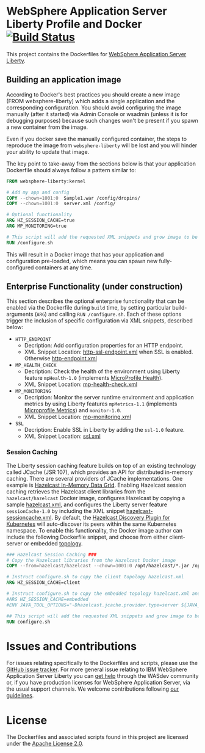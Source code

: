 # WebSphere Application Server Liberty Profile and Docker [![Build Status](https://travis-ci.org/WASdev/ci.docker.svg?branch=master)](https://travis-ci.org/WASdev/ci.docker)

This project contains the Dockerfiles for [WebSphere Application Server Liberty](https://hub.docker.com/_/websphere-liberty/). 

## Building an application image 

According to Docker's best practices you should create a new image (FROM websphere-liberty) which adds a single application and the corresponding configuration. You should avoid configuring the image manually (after it started) via Admin Console or wsadmin (unless it is for debugging purposes) because such changes won't be present if you spawn a new container from the image.

Even if you docker save the manually configured container, the steps to reproduce the image from `websphere-liberty` will be lost and you will hinder your ability to update that image.

The key point to take-away from the sections below is that your application Dockerfile should always follow a pattern similar to:

```dockerfile
FROM websphere-liberty:kernel

# Add my app and config
COPY --chown=1001:0  Sample1.war /config/dropins/
COPY --chown=1001:0  server.xml /config/

# Optional functionality
ARG HZ_SESSION_CACHE=true
ARG MP_MONITORING=true

# This script will add the requested XML snippets and grow image to be fit-for-purpose
RUN /configure.sh
```

This will result in a Docker image that has your application and configuration pre-loaded, which means you can spawn new fully-configured containers at any time.

## Enterprise Functionality (under construction)

This section describes the optional enterprise functionality that can be enabled via the Dockerfile during `build` time, by setting particular build-arguments (`ARG`) and calling `RUN /configure.sh`.  Each of these options trigger the inclusion of specific configuration via XML snippets, described below:

* `HTTP_ENDPOINT` 
  *  Decription: Add configuration properties for an HTTP endpoint.
  *  XML Snippet Location: [http-ssl-endpoint.xml](ga/18.0.0.4/kernel/helpers/build/configuration_snippets/http-ssl-endpoint.xml) when SSL is enabled. Otherwise [http-endpoint.xml](ga/18.0.0.4/kernel/helpers/build/configuration_snippets/http-endpoint.xml)
* `MP_HEALTH_CHECK`
  *  Decription: Check the health of the environment using Liberty feature `mpHealth-1.0` (implements [MicroProfile Health](https://microprofile.io/project/eclipse/microprofile-health)).
  *  XML Snippet Location: [mp-health-check.xml](ga/18.0.0.4/kernel/helpers/build/configuration_snippets/mp-health-check.xml)
* `MP_MONITORING` 
  *  Decription: Monitor the server runtime environment and application metrics by using Liberty features `mpMetrics-1.1` (implements [Microprofile Metrics](https://microprofile.io/project/eclipse/microprofile-metrics)) and `monitor-1.0`.
  *  XML Snippet Location: [mp-monitoring.xml](ga/18.0.0.4/kernel/helpers/build/configuration_snippets/mp-monitoring.xml)
* `SSL` 
  *  Decription: Enable SSL in Liberty by adding the `ssl-1.0` feature.
  *  XML Snippet Location:  [ssl.xml](ga/18.0.0.4/kernel/helpers/build/configuration_snippets/ssl.xml)


### Session Caching

The Liberty session caching feature builds on top of an existing technology called JCache (JSR 107), which provides an API for distributed in-memory caching. There are several providers of JCache implementations. One example is [Hazelcast In-Memory Data Grid](https://hazelcast.org/). Enabling Hazelcast session caching retrieves the Hazelcast client libraries from the `hazelcast/hazelcast` Docker image, configures Hazelcast by copying a sample [hazelcast.xml](ga/18.0.0.4/kernel/helpers/build/configuration_snippets/), and configures the Liberty server feature `sessionCache-1.0` by including the XML snippet [hazelcast-sessioncache.xml](ga/18.0.0.4/kernel/helpers/build/configuration_snippets/hazelcast-sessioncache.xml). By default, the [Hazelcast Discovery Plugin for Kubernetes](https://github.com/hazelcast/hazelcast-kubernetes) will auto-discover its peers within the same Kubernetes namespace. To enable this functionality, the Docker image author can include the following Dockerfile snippet, and choose from either client-server or embedded [topology](https://docs.hazelcast.org/docs/latest-development/manual/html/Hazelcast_Overview/Hazelcast_Topology.html).

```dockerfile
### Hazelcast Session Caching ###
# Copy the Hazelcast libraries from the Hazelcast Docker image
COPY --from=hazelcast/hazelcast --chown=1001:0 /opt/hazelcast/*.jar /opt/ibm/wlp/usr/shared/resources/hazelcast/

# Instruct configure.sh to copy the client topology hazelcast.xml
ARG HZ_SESSION_CACHE=client

# Instruct configure.sh to copy the embedded topology hazelcast.xml and set the required system property
#ARG HZ_SESSION_CACHE=embedded
#ENV JAVA_TOOL_OPTIONS="-Dhazelcast.jcache.provider.type=server ${JAVA_TOOL_OPTIONS}"

## This script will add the requested XML snippets and grow image to be fit-for-purpose
RUN configure.sh
```


# Issues and Contributions

For issues relating specifically to the Dockerfiles and scripts, please use the [GitHub issue tracker](https://github.com/WASdev/ci.docker/issues). For more general issue relating to IBM WebSphere Application Server Liberty you can [get help](https://developer.ibm.com/wasdev/help/) through the WASdev community or, if you have production licenses for WebSphere Application Server, via the usual support channels. We welcome contributions following [our guidelines](https://github.com/WASdev/wasdev.github.io/blob/master/CONTRIBUTING.md).

# License

The Dockerfiles and associated scripts found in this project are licensed under the [Apache License 2.0](LICENSE).
